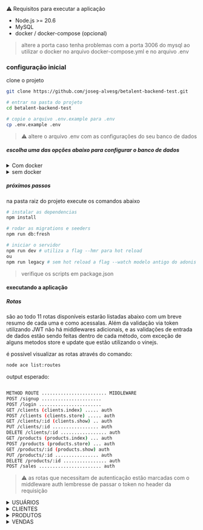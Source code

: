:warning: Requisitos para executar a aplicação

- Node.js >= 20.6
- MySQL
- docker / docker-compose (opcional)

> altere a porta caso tenha problemas com a porta 3006 do mysql ao utilizar o docker no arquivo docker-compose.yml e no arquivo .env

### configuração inicial

clone o projeto

```bash
git clone https://github.com/joseg-alvesg/betalent-backend-test.git

# entrar na pasta do projeto
cd betalent-backend-test

# copie o arquivo .env.example para .env
cp .env.example .env
```

> :warning: altere o arquivo .env com as configurações do seu banco de dados

##### escolha uma das opções abaixo para configurar o banco de dados

<details>
  <summary>Com docker</summary>
-
```bash
docker-compose up -d
```
</details>

<details>
<summary>sem docker</summary>

garanta que o mysql esteja rodando e crie manualmente o database com o nome
que preferir mas que esteja de acordo com o arquivo .env

```bash
# acessar o mysql
mysql -u root -p

#caso queira criar um usuario para a aplicação (opcional)
CREATE USER 'nome_do_usuario' IDENTIFIED BY 'senha_do_usuario';

# criar o database
CREATE DATABASE nome_do_database;
```

</details>

##### próximos passos

na pasta raiz do projeto execute os comandos abaixo

```bash
# instalar as dependencias
npm install

# rodar as migrations e seeders
npm run db:fresh

# iniciar o servidor
npm run dev # utiliza a flag --hmr para hot reload
ou
npm run legacy # sem hot reload a flag --watch modelo antigo do adonis
```

> verifique os scripts em package.json

#### executando a aplicação

##### Rotas

são ao todo 11 rotas disponíveis estarão listadas abaixo com um breve resumo de
cada uma e como acessalas.
Além da validação via token utilizando JWT não há middlewares adicionais,
e as validações de entrada de dados estão sendo feitas dentro de cada método, com exceção de alguns metodos store e update que estão utilizando o vinejs.

é possivel visualizar as rotas através do comando:

```bash
node ace list:routes
```

output esperado:

```bash

METHOD ROUTE ........................ MIDDLEWARE
POST /signup ......................
POST /login .......................
GET /clients (clients.index) ..... auth
POST /clients (clients.store) ..... auth
GET /clients/:id (clients.show) .. auth
PUT /clients/:id ................. auth
DELETE /clients/:id ................. auth
GET /products (products.index) ... auth
POST /products (products.store) ... auth
GET /products/:id (products.show) auth
PUT /products/:id ................ auth
DELETE /products/:id ................ auth
POST /sales ....................... auth
```

> :warning: as rotas que necessitam de autenticação estão marcadas com o middleware auth lembresse de passar o token no header da requisição

<details>
  <summary>USUÁRIOS</summary>

- POST /signup

  cria um novo usuário, é necessário passar um email e senha

  input:

  ```json
  {
    "email": "email1@gmail.com",
    "password": "123456"
  }
  ```

  output:

  ```json
  {
    "email": "email1@gmail.com",
    "createdAt": "2024-07-24T18:59:44.504+00:00",
    "updatedAt": "2024-07-24T18:59:44.504+00:00",
    "id": 1
  }
  ```

- POST /login
  realiza o login do usuário, é necessário passar um email e senha

        input:

  ```json
  {
    "email": "user@gmail.com",
    "password": "123456"
  }
  ```

  output:

  ```json
  {
    "type": "bearer",
    "token": "eyJhbGciOiJIUzI1NiIsInR5cCI6IkpXVCJ9.eyJ1c2VySWQiOjMsImlhdCI6MTcyMTg0NzcyMX0.sjtXsyGc-VeF2w-v5JZHg9c06_rjSTi3-8OboINhMWI"
  }
  ```

  </details>

<details>
  <summary>CLIENTES</summary>

- GET /clients (index)
  lista todos os clientes cadastrados
  output:

  ```json
      {
          "id": 1,
          "name": "Client 1",
          "phone": "123456789",
          "state": "Estado 1"
      },
      {
          "id": 2,
          "name": "Client 2",
          "phone": "987654321",
          "state": "Estado 2"
      }
  ```

- GET /clients/:id (show)
  mostra um cliente específico para buscar entre datas é necessário passar o mês, ano ou ambos
  /clients/:id?month=10&year=2024
  output:

  ```json
  {
    "id": 1,
    "name": "Client 1",
    "cpf": "123123123123",
    "createdAt": "2024-07-24T18:18:39.000+00:00",
    "updatedAt": "2024-07-24T18:18:39.000+00:00",
    "sales": [
      {
        "id": 1,
        "quantity": 3,
        "totalPrice": "30.00",
        "createdAt": "2024-07-24T18:18:39.000+00:00",
        "clientId": 1
      }
    ]
  }
  ```

- POST /clients (store)
  cria um novo cliente, é necessário passar todos os campos disponíveis com exceção do complement

  input:

  ```json
  {
    "name": "Client 1",
    "cpf": "123123123123",
    "phone": "999999999",
    "street": "Rua 1",
    "streetNumber": "12",
    "neighborhood": "Bairro 1",
    "city": "Cidade 1",
    "state": "Estado 1",
    "zipCode": "11111111"
  }
  ```

  output:

  ```json
  {
    "id": 1,
    "name": "Client 1",
    "cpf": "123123123123",
    "phone": "999999999",
    "street": "Rua 1",
    "streetNumber": "12",
    "neighborhood": "Bairro 1",
    "city": "Cidade 1",
    "state": "Estado 1",
    "zipCode": "11111111",
    "createdAt": "2024-07-24T18:18:39.000+00:00",
    "updatedAt": "2024-07-24T18:18:39.000+00:00"
  }
  ```

- PUT /clients/:id
  atualiza um cliente específico, é necessário passar pelo menos um dos campos disponiveis

  input:

  ```json
  {
    "name": "Client 1",
    "phone": "999999999",
    "complement": "complemento",
    "street": "Rua 1",
    "streetNumber": "12",
    "neighborhood": "Bairro 1",
    "city": "Cidade 1",
    "state": "Estado 1",
    "zipCode": "11111111"
  }
  ```

  ```json
  {
    "name": "Client 1",
    "complement": "complemento",
    "state": "Estado 1"
  }
  ```

  output:

  ```json
  {
    "message": "Client updated"
  }
  ```

- DELETE /clients/:id
  deleta um cliente específico

  output:

  ```json
  {
    "message": "Client deleted"
  }
  ```

</details>

<details>
  <summary>PRODUTOS</summary>

- GET /products (index)
  lista todos os produtos cadastrados com exceção dos produtos deletados
  output:

  ```json
    {
        "id": 1,
        "name": "Product 1",
        "price": "10.00",
    },
    {
        "id": 2,
        "name": "Product 2",
        "price": "20.00",
    }
  ```

- GET /products/:id (show)
  mostra um produto específico
  output:

  ```json
  {
    "id": 1,
    "name": "Product 1",
    "description": "Descrição do produto 1",
    "price": "10.00",
    "isDeleted": 0,
    "createdAt": "2024-07-24T18:18:39.000+00:00",
    "updatedAt": "2024-07-24T18:18:39.000+00:00"
  }
  ```

- POST /products (store)
  cria um novo produto, é necessário passar todos os campos disponíveis
  Não sera possível criar um produto com o mesmo nome de um produto existente
  input:

  ```json
  {
    "name": "Product 1",
    "description": "Descrição do produto 1",
    "price": "10.00"
  }
  ```

  output:

  ```json
  {
    "id": 1,
    "name": "Product 1",
    "description": "Descrição do produto 1",
    "price": "10.00",
    "isDeleted": 0,
    "createdAt": "2024-07-24T18:18:39.000+00:00",
    "updatedAt": "2024-07-24T18:18:39.000+00:00"
  }
  ```

- PUT /products/:id
  atualiza um produto específico, é necessário passar pelo menos um dos campos disponiveis
  input:

  ```json
  {
    "name": "Product 1",
    "description": "Descrição do produto 1",
    "price": "10.00"
  }
  ```

  output:

  ```json
  {
    "message": "Product updated"
  }
  ```

- DELETE /products/:id
  deleta um produto específico
  output:

  ```json
  {
    "message": "Product deleted"
  }
  ```

</details>

<details>
  <summary>VENDAS</summary>

- POST /sales

  cria uma nova venda, é necessário passar o id do cliente e um produto além da quantidade
  input:

  ```json
  {
    "clientId": 1,
    "productId": 1,
    "quantity": 3
  }
  ```

  output:

  ```json
  {
    "id": 1,
    "clientId": 1,
    "productId": 1,
    "quantity": 3,
    "unitPrice": "10.00",
    "totalPrice": "30.00",
    "createdAt": "2024-07-24T18:18:39.000+00:00",
    "updatedAt": "2024-07-24T18:18:39.000+00:00"
  }
  ```

  </details>
